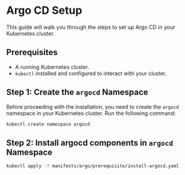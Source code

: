 # Argo CD Setup

This guide will walk you through the steps to set up Argo CD in your Kubernetes cluster.

## Prerequisites

- A running Kubernetes cluster.
- `kubectl` installed and configured to interact with your cluster.

## Step 1: Create the `argocd` Namespace

Before proceeding with the installation, you need to create the `argocd` namespace in your Kubernetes cluster. Run the following command:

```bash
kubectl create namespace argocd
```

## Step 2: Install argocd components in `argocd` Namespace

```bash
kubectl apply -f manifests/argo/prerequisite/install-argocd.yaml
```
